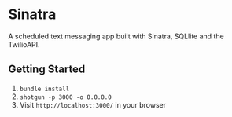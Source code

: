 Sinatra
=============

A scheduled text messaging app built with Sinatra, SQLlite and the TwilioAPI.

## Getting Started

1. `bundle install`
2. `shotgun -p 3000 -o 0.0.0.0`
3. Visit `http://localhost:3000/` in your browser
